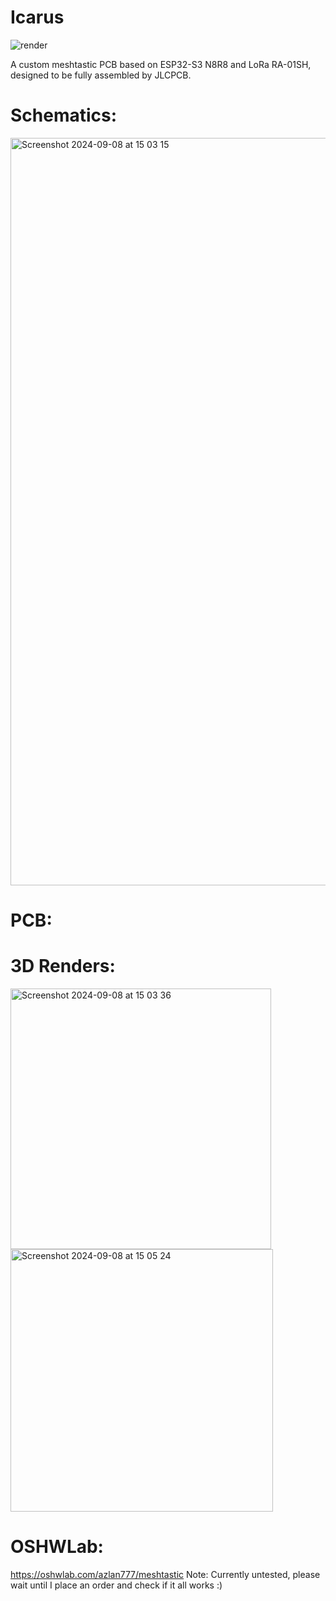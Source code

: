 # Icarus

![render](https://github.com/user-attachments/assets/22b80967-06a8-44ba-bc94-71e3a311b39f)

A custom meshtastic PCB based on ESP32-S3 N8R8 and LoRa RA-01SH, designed to be fully assembled by JLCPCB.

# Schematics:
<img width="1196" alt="Screenshot 2024-09-08 at 15 03 15" src="https://github.com/user-attachments/assets/e08962a6-5459-44dc-bd96-aba36588dc4c">


# PCB:



# 3D Renders:

<img width="417" alt="Screenshot 2024-09-08 at 15 03 36" src="https://github.com/user-attachments/assets/9750ada6-4429-4097-91b9-9ff8349484c7">

<img width="420" alt="Screenshot 2024-09-08 at 15 05 24" src="https://github.com/user-attachments/assets/deb786ec-d5b3-4255-b9cd-9665b49028d3">


# OSHWLab:
https://oshwlab.com/azlan777/meshtastic
Note: Currently untested, please wait until I place an order and check if it all works :)
